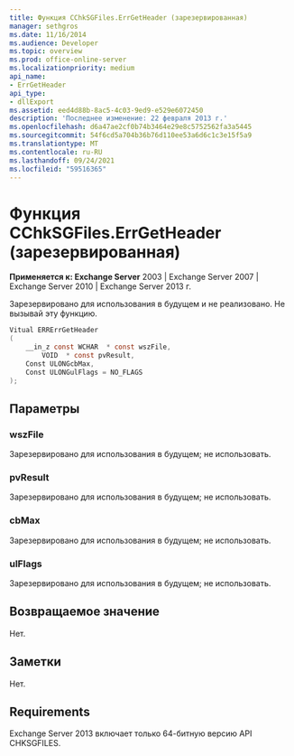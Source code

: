 ```yaml
---
title: Функция CChkSGFiles.ErrGetHeader (зарезервированная)
manager: sethgros
ms.date: 11/16/2014
ms.audience: Developer
ms.topic: overview
ms.prod: office-online-server
ms.localizationpriority: medium
api_name:
- ErrGetHeader
api_type:
- dllExport
ms.assetid: eed4d88b-8ac5-4c03-9ed9-e529e6072450
description: 'Последнее изменение: 22 февраля 2013 г.'
ms.openlocfilehash: d6a47ae2cf0b74b3464e29e8c5752562fa3a5445
ms.sourcegitcommit: 54f6cd5a704b36b76d110ee53a6d6c1c3e15f5a9
ms.translationtype: MT
ms.contentlocale: ru-RU
ms.lasthandoff: 09/24/2021
ms.locfileid: "59516365"
---
```

# <a name="cchksgfileserrgetheader-function-reserved"></a>Функция CChkSGFiles.ErrGetHeader (зарезервированная)

**Применяется к: Exchange Server** 2003 | Exchange Server 2007 | Exchange Server 2010 | Exchange Server 2013 г.
  
Зарезервировано для использования в будущем и не реализовано. Не вызывай эту функцию. 
  
```cs
Vitual ERRErrGetHeader  
(
    __in_z const WCHAR  * const wszFile,
        VOID  * const pvResult,
    Const ULONGcbMax,
    Const ULONGulFlags = NO_FLAGS
);

```

## <a name="parameters"></a>Параметры

### <a name="wszfile"></a>wszFile
  
Зарезервировано для использования в будущем; не использовать.
    
### <a name="pvresult"></a>pvResult
  
Зарезервировано для использования в будущем; не использовать.
    
### <a name="cbmax"></a>cbMax
  
Зарезервировано для использования в будущем; не использовать.
    
### <a name="ulflags"></a>ulFlags
  
Зарезервировано для использования в будущем; не использовать.
    
## <a name="return-value"></a>Возвращаемое значение

Нет.
  
## <a name="remarks"></a>Заметки

Нет.
  
## <a name="requirements"></a>Requirements

Exchange Server 2013 включает только 64-битную версию API CHKSGFILES.
  

